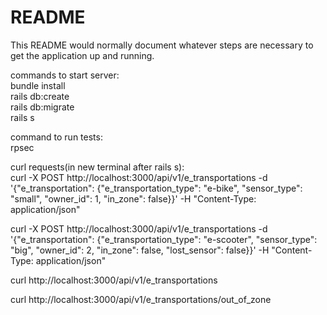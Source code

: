 # README

This README would normally document whatever steps are necessary to get the
application up and running.  

commands to start server:  
bundle install  
rails db:create  
rails db:migrate  
rails s  
  
command to run tests:  
rpsec  

curl requests(in new terminal after rails s):  
curl -X POST http://localhost:3000/api/v1/e_transportations -d '{"e_transportation": {"e_transportation_type": "e-bike", "sensor_type": "small", "owner_id": 1, "in_zone": false}}' -H "Content-Type: application/json"  

curl -X POST http://localhost:3000/api/v1/e_transportations -d '{"e_transportation": {"e_transportation_type": "e-scooter", "sensor_type": "big", "owner_id": 2, "in_zone": false, "lost_sensor": false}}' -H "Content-Type: application/json"  

curl http://localhost:3000/api/v1/e_transportations

curl http://localhost:3000/api/v1/e_transportations/out_of_zone